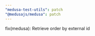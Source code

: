 ```yaml
---
"medusa-test-utils": patch
"@medusajs/medusa": patch
---
```


fix(medusa): Retrieve order by external id
